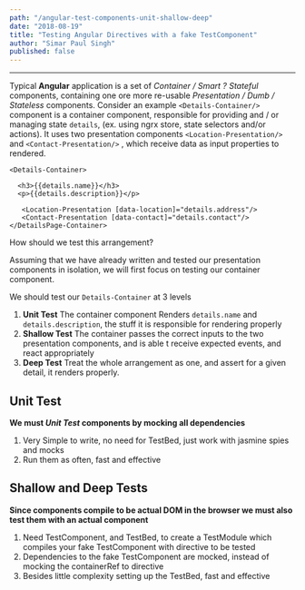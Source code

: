 ```yaml
---
path: "/angular-test-components-unit-shallow-deep"
date: "2018-08-19"
title: "Testing Angular Directives with a fake TestComponent"
author: "Simar Paul Singh"
published: false
---
```



* * *

Typical **Angular** application is a set of *Container / Smart ? Stateful* components, containing one ore more re-usable *Presentation / Dumb / Stateless* components.
Consider an example `<Details-Container/>` component is a container component, responsible for providing and / or managing state `details`, (ex. using ngrx store, state selectors and/or actions).
It uses two presentation components `<Location-Presentation/>` and `<Contact-Presentation/>` , which receive data as input properties to rendered.


```
<Details-Container>

  <h3>{{details.name}}</h3>
  <p>{{details.description}}</p>

   <Location-Presentation [data-location]="details.address"/>
   <Contact-Presentation [data-contact]="details.contact"/>
</DetailsPage-Container>
```


How should we test this arrangement?

Assuming that we have already written and tested our presentation components in isolation,  we will first focus on testing our container component.

We should test our `Details-Container` at 3 levels

1. **Unit Test** The container component Renders `details.name` and `details.description`, the stuff it is responsible for rendering properly
2. **Shallow Test** The container passes the correct inputs to the two presentation components, and is able t receive expected events, and react appropriately
3. **Deep Test** Treat the whole arrangement as one, and assert for a given detail, it renders properly.


## Unit Test

**We must *Unit Test* components by mocking all dependencies**
1. Very Simple to write, no need for TestBed, just work with jasmine spies and mocks
2. Run them as often, fast and effective


## Shallow and Deep Tests

**Since components compile to be actual DOM in the browser we must also test them with an actual component**
1. Need TestComponent, and TestBed, to create a TestModule which compiles your fake TestComponent with directive to be tested
2. Dependencies to the fake TestComponent are mocked, instead of mocking the containerRef to directive
3. Besides little complexity setting up the TestBed, fast and effective

